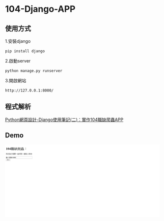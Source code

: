# 104-Django-APP

## 使用方式

1.安裝django
```
pip install django
```
2.啟動server
```
python manage.py runserver
```
3.開啟網站
```
http://127.0.0.1:8000/
```

## 程式解析

[Python網頁設計-Django使用筆記(二)：實作104職缺爬蟲APP](https://medium.com/@yanweiliu/python%E7%B6%B2%E9%A0%81%E8%A8%AD%E8%A8%88-django%E4%BD%BF%E7%94%A8%E7%AD%86%E8%A8%98-%E4%BA%8C-%E5%AF%A6%E4%BD%9C104%E8%81%B7%E7%BC%BA%E7%88%AC%E8%9F%B2app-27e73038060c)


## Demo
![demo](https://github.com/e96031413/104-Django-APP/blob/master/demo.JPG)

